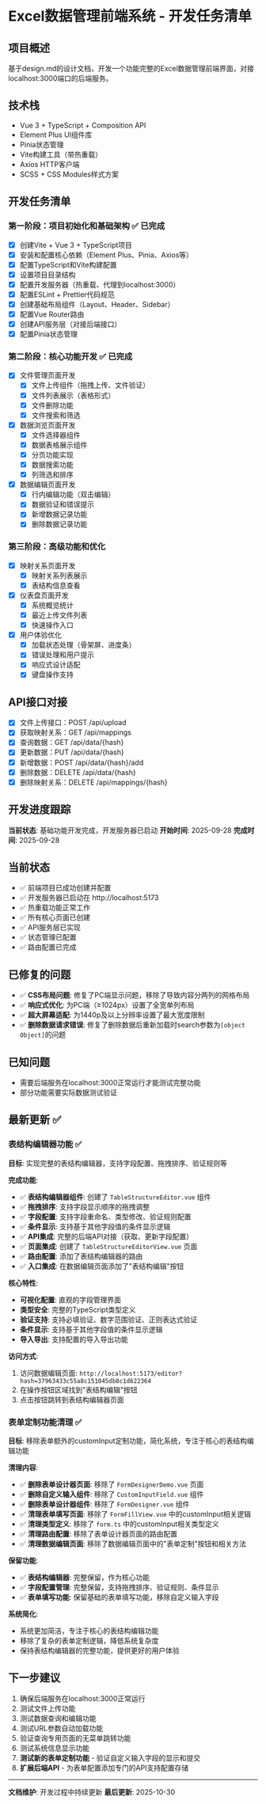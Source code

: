 # Excel数据管理前端系统 - 开发任务清单

## 项目概述
基于design.md的设计文档，开发一个功能完整的Excel数据管理前端界面，对接localhost:3000端口的后端服务。

## 技术栈
- Vue 3 + TypeScript + Composition API
- Element Plus UI组件库
- Pinia状态管理
- Vite构建工具（带热重载）
- Axios HTTP客户端
- SCSS + CSS Modules样式方案

## 开发任务清单

### 第一阶段：项目初始化和基础架构 ✅ 已完成
- [x] 创建Vite + Vue 3 + TypeScript项目
- [x] 安装和配置核心依赖（Element Plus、Pinia、Axios等）
- [x] 配置TypeScript和Vite构建配置
- [x] 设置项目目录结构
- [x] 配置开发服务器（热重载、代理到localhost:3000）
- [x] 配置ESLint + Prettier代码规范
- [x] 创建基础布局组件（Layout、Header、Sidebar）
- [x] 配置Vue Router路由
- [x] 创建API服务层（对接后端接口）
- [x] 配置Pinia状态管理

### 第二阶段：核心功能开发 ✅ 已完成
- [x] 文件管理页面开发
  - [x] 文件上传组件（拖拽上传、文件验证）
  - [x] 文件列表展示（表格形式）
  - [x] 文件删除功能
  - [x] 文件搜索和筛选

- [x] 数据浏览页面开发
  - [x] 文件选择器组件
  - [x] 数据表格展示组件
  - [x] 分页功能实现
  - [x] 数据搜索功能
  - [x] 列筛选和排序

- [x] 数据编辑页面开发
  - [x] 行内编辑功能（双击编辑）
  - [x] 数据验证和错误提示
  - [x] 新增数据记录功能
  - [x] 删除数据记录功能

### 第三阶段：高级功能和优化
- [x] 映射关系页面开发
  - [x] 映射关系列表展示
  - [x] 表结构信息查看

- [x] 仪表盘页面开发
  - [x] 系统概览统计
  - [x] 最近上传文件列表
  - [x] 快速操作入口

- [x] 用户体验优化
  - [x] 加载状态处理（骨架屏、进度条）
  - [x] 错误处理和用户提示
  - [x] 响应式设计适配
  - [x] 键盘操作支持

## API接口对接
- [x] 文件上传接口：POST /api/upload
- [x] 获取映射关系：GET /api/mappings
- [x] 查询数据：GET /api/data/{hash}
- [x] 更新数据：PUT /api/data/{hash}
- [x] 新增数据：POST /api/data/{hash}/add
- [x] 删除数据：DELETE /api/data/{hash}
- [x] 删除映射关系：DELETE /api/mappings/{hash}

## 开发进度跟踪
**当前状态**: 基础功能开发完成，开发服务器已启动
**开始时间**: 2025-09-28
**完成时间**: 2025-09-28

## 当前状态
- ✅ 前端项目已成功创建并配置
- ✅ 开发服务器已启动在 http://localhost:5173
- ✅ 热重载功能正常工作
- ✅ 所有核心页面已创建
- ✅ API服务层已实现
- ✅ 状态管理已配置
- ✅ 路由配置已完成

## 已修复的问题
- ✅ **CSS布局问题**: 修复了PC端显示问题，移除了导致内容分两列的网格布局
- ✅ **响应式优化**: 为PC端（≥1024px）设置了全宽单列布局
- ✅ **超大屏幕适配**: 为1440p及以上分辨率设置了最大宽度限制
- ✅ **删除数据请求错误**: 修复了删除数据后重新加载时search参数为`[object Object]`的问题

## 已知问题
- 需要后端服务在localhost:3000正常运行才能测试完整功能
- 部分功能需要实际数据测试验证

## 最新更新 ✅

### 表结构编辑器功能 ✅
**目标**: 实现完整的表结构编辑器，支持字段配置、拖拽排序、验证规则等

**完成功能**:
- ✅ **表结构编辑器组件**: 创建了 `TableStructureEditor.vue` 组件
- ✅ **拖拽排序**: 支持字段显示顺序的拖拽调整
- ✅ **字段配置**: 支持字段重命名、类型修改、验证规则配置
- ✅ **条件显示**: 支持基于其他字段值的条件显示逻辑
- ✅ **API集成**: 完整的后端API对接（获取、更新字段配置）
- ✅ **页面集成**: 创建了 `TableStructureEditorView.vue` 页面
- ✅ **路由配置**: 添加了表结构编辑器的路由
- ✅ **入口集成**: 在数据编辑页面添加了"表结构编辑"按钮

**核心特性**:
- **可视化配置**: 直观的字段管理界面
- **类型安全**: 完整的TypeScript类型定义
- **验证支持**: 支持必填验证、数字范围验证、正则表达式验证
- **条件显示**: 支持基于其他字段值的条件显示逻辑
- **导入导出**: 支持配置的导入导出功能

**访问方式**:
1. 访问数据编辑页面: `http://localhost:5173/editor?hash=37963433c55a8c151045db8c1d622364`
2. 在操作按钮区域找到"表结构编辑"按钮
3. 点击按钮跳转到表结构编辑器页面

### 表单定制功能清理 ✅
**目标**: 移除表单额外的customInput定制功能，简化系统，专注于核心的表结构编辑功能

**清理内容**:
- ✅ **删除表单设计器页面**: 移除了 `FormDesignerDemo.vue` 页面
- ✅ **删除自定义输入组件**: 移除了 `CustomInputField.vue` 组件
- ✅ **删除表单设计器组件**: 移除了 `FormDesigner.vue` 组件
- ✅ **清理表单填写页面**: 移除了 `FormFillView.vue` 中的customInput相关逻辑
- ✅ **清理类型定义**: 移除了 `form.ts` 中的customInput相关类型定义
- ✅ **清理路由配置**: 移除了表单设计器页面的路由配置
- ✅ **清理数据编辑页面**: 移除了数据编辑页面中的"表单定制"按钮和相关方法

**保留功能**:
- ✅ **表结构编辑器**: 完整保留，作为核心功能
- ✅ **字段配置管理**: 完整保留，支持拖拽排序、验证规则、条件显示
- ✅ **表单填写功能**: 保留基础的表单填写功能，移除自定义输入字段

**系统简化**:
- 系统更加简洁，专注于核心的表结构编辑功能
- 移除了复杂的表单定制逻辑，降低系统复杂度
- 保持表结构编辑器的完整功能，提供更好的用户体验

## 下一步建议
1. 确保后端服务在localhost:3000正常运行
2. 测试文件上传功能
3. 测试数据查询和编辑功能
4. 测试URL参数自动加载功能
5. 验证查询专用页面的无菜单跳转功能
6. 测试系统信息显示功能
7. **测试新的表单定制功能** - 验证自定义输入字段的显示和提交
8. **扩展后端API** - 为表单配置添加专门的API支持配置存储

---
**文档维护**: 开发过程中持续更新
**最后更新**: 2025-10-30
